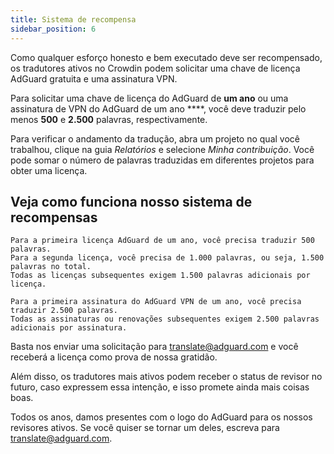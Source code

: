 ```yaml
---
title: Sistema de recompensa
sidebar_position: 6
---
```


Como qualquer esforço honesto e bem executado deve ser recompensado, os tradutores ativos no Crowdin podem solicitar uma chave de licença AdGuard gratuita e uma assinatura VPN.

Para solicitar uma chave de licença do AdGuard de **um ano** ou uma assinatura de VPN do AdGuard de um ano ****, você deve traduzir pelo menos **500** e **2.500** palavras, respectivamente.

Para verificar o andamento da tradução, abra um projeto no qual você trabalhou, clique na guia *Relatórios* e selecione *Minha contribuição*. Você pode somar o número de palavras traduzidas em diferentes projetos para obter uma licença.

## Veja como funciona nosso sistema de recompensas

```text
Para a primeira licença AdGuard de um ano, você precisa traduzir 500 palavras.
Para a segunda licença, você precisa de 1.000 palavras, ou seja, 1.500 palavras no total.
Todas as licenças subsequentes exigem 1.500 palavras adicionais por licença.

Para a primeira assinatura do AdGuard VPN de um ano, você precisa traduzir 2.500 palavras.
Todas as assinaturas ou renovações subsequentes exigem 2.500 palavras adicionais por assinatura.

```

Basta nos enviar uma solicitação para [translate@adguard.com](mailto:translate@adguard.com) e você receberá a licença como prova de nossa gratidão.

Além disso, os tradutores mais ativos podem receber o status de revisor no futuro, caso expressem essa intenção, e isso promete ainda mais coisas boas.

Todos os anos, damos presentes com o logo do AdGuard para os nossos revisores ativos. Se você quiser se tornar um deles, escreva para [translate@adguard.com](mailto:translate@adguard.com).
